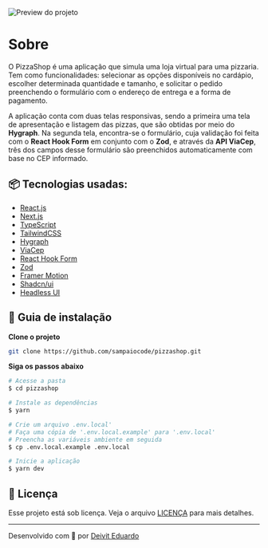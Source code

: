 ![Preview do projeto](https://i.imgur.com/T4BGETP.png)

# Sobre

O PizzaShop é uma aplicação que simula uma loja virtual para uma pizzaria. Tem como funcionalidades: selecionar as opções disponíveis no cardápio, escolher determinada quantidade e tamanho, e solicitar o pedido preenchendo o formulário com o endereço de entrega e a forma de pagamento.

A aplicação conta com duas telas responsivas, sendo a primeira uma tela de apresentação e listagem das pizzas, que são obtidas por meio do <strong>Hygraph</strong>. Na segunda tela, encontra-se o formulário, cuja validação foi feita com o <strong>React Hook Form</strong> em conjunto com o <strong>Zod</strong>, e através da <strong>API ViaCep</strong>, três dos campos desse formulário são preenchidos automaticamente com base no CEP informado.

## 📦 Tecnologias usadas:

- [React.js](https://react.dev/)
- [Next.js](https://nextjs.org/)
- [TypeScript](https://www.typescriptlang.org/)
- [TailwindCSS](https://tailwindcss.com/)
- [Hygraph](https://hygraph.com/)
- [ViaCep](https://viacep.com.br/)
- [React Hook Form](https://react-hook-form.com/)
- [Zod](https://zod.dev/)
- [Framer Motion](https://www.framer.com/motion/)
- [Shadcn/ui](https://ui.shadcn.com/)
- [Headless UI](https://headlessui.com/)

## 🔨 Guia de instalação

**Clone o projeto**

```bash
git clone https://github.com/sampaiocode/pizzashop.git
```

**Siga os passos abaixo**

```bash
# Acesse a pasta
$ cd pizzashop

# Instale as dependências
$ yarn

# Crie um arquivo .env.local'
# Faça uma cópia de '.env.local.example' para '.env.local'
# Preencha as variáveis ambiente em seguida
$ cp .env.local.example .env.local

# Inicie a aplicação
$ yarn dev
```

## 📄 Licença

Esse projeto está sob licença. Veja o arquivo [LICENÇA](LICENSE) para mais detalhes.

---

Desenvolvido com 💙 por [Deivit Eduardo](https://github.com/sampaiocode)
